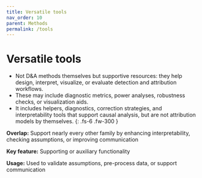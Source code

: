 ```yaml
---
title: Versatile tools
nav_order: 10
parent: Methods
permalink: /tools
---
```


# Versatile tools

 - Not D&A methods themselves but supportive resources: they help design, interpret, visualize, or evaluate detection and attribution workflows.
 - These may include diagnostic metrics, power analyses, robustness checks, or visualization aids.
 - It includes helpers, diagnostics, correction strategies, and interpretability tools that support causal analysis, but are not attribution models by themselves.
{: .fs-6 .fw-300 }

**Overlap:**
Support nearly every other family by enhancing interpretability, checking assumptions, or improving communication

**Key feature:**
Supporting or auxiliary functionality

**Usage:**
Used to validate assumptions, pre-process data, or support communication